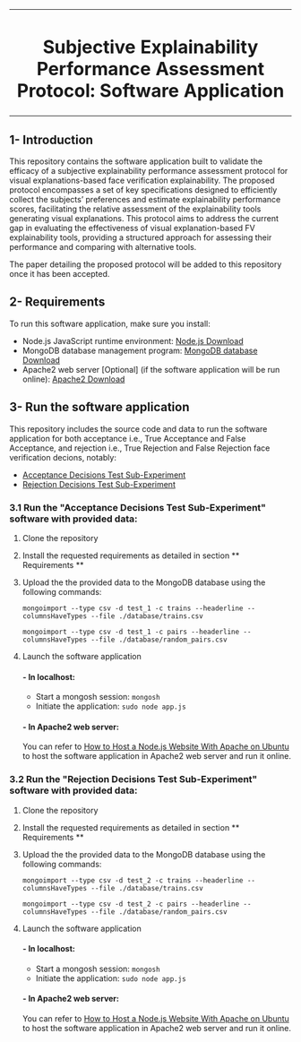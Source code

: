 <table><td align="center" width="9999">
  <h1 align="center"> Subjective Explainability Performance Assessment Protocol: Software Application </h1>
</td></table>

<table>

 ## 1- Introduction
This repository contains the software application built to validate the efficacy of a subjective explainability performance assessment protocol for visual explanations-based face verification explainability. The proposed protocol encompasses a set of key specifications designed to efficiently collect the subjects’ preferences and estimate explainability performance scores, facilitating the relative assessment of the explainability tools generating visual explanations. This protocol aims to address the current gap in evaluating the effectiveness of visual explanation-based FV explainability tools, providing a structured approach for assessing their performance and comparing with alternative tools. 

The paper detailing the proposed protocol will be added to this repository once it has been accepted.

 ## 2- Requirements
 To run this software application, make sure you install:

 - Node.js JavaScript runtime environment: [Node.js Download](https://nodejs.org/en/)
 - MongoDB database management program: [MongoDB database Download](https://www.mongodb.com/docs/manual/administration/install-community/)
 - Apache2 web server [Optional] (if the software application will be run online): [Apache2 Download](https://httpd.apache.org/)

    

## 3- Run the software application

   This repository includes the source code and data to run the software application for both acceptance i.e., True Acceptance and False Acceptance, and rejection i.e., True Rejection and False Rejection face verification decions, notably:
- [Acceptance Decisions Test Sub-Experiment](https://github.com/NaimaBousnina/Subjective_FV_Explainability_Performance_Assessment/tree/main/Acceptance_Decisions_Test_Sub-Experiment)
- [Rejection Decisions Test Sub-Experiment](https://github.com/NaimaBousnina/Subjective_FV_Explainability_Performance_Assessment/tree/main/Rejection_Decisions_Test_Sub-Experiment)

### 3.1 Run the "Acceptance Decisions Test Sub-Experiment" software with provided data:
  1. Clone the repository
  2. Install the requested requirements as detailed in section ** Requirements **
  3. Upload the the provided data to the MongoDB database using the following commands:
     
     `mongoimport --type csv -d test_1 -c trains --headerline --columnsHaveTypes --file ./database/trains.csv`

     `mongoimport --type csv -d test_1 -c pairs --headerline --columnsHaveTypes --file ./database/random_pairs.csv`

  4. Launch the software application

      #### - In localhost:
     
     - Start a mongosh session: `mongosh`
     - Initiate the application: `sudo node app.js`

     #### - In Apache2 web server: 
   
     You can refer to [How to Host a Node.js Website With Apache on Ubuntu](https://linuxnightly.com/how-to-host-a-node-js-website-with-apache-on-ubuntu/?utm_content=cmp-true) to host the software application in 
     Apache2 web server and run it online.

### 3.2 Run the "Rejection Decisions Test Sub-Experiment" software with provided data:
  1. Clone the repository
  2. Install the requested requirements as detailed in section ** Requirements **
  3. Upload the the provided data to the MongoDB database using the following commands:
     
     `mongoimport --type csv -d test_2 -c trains --headerline --columnsHaveTypes --file ./database/trains.csv`

     `mongoimport --type csv -d test_2 -c pairs --headerline --columnsHaveTypes --file ./database/random_pairs.csv`

  4. Launch the software application

      #### - In localhost:
     
     - Start a mongosh session: `mongosh`
     - Initiate the application: `sudo node app.js`

     #### - In Apache2 web server: 
   
     You can refer to [How to Host a Node.js Website With Apache on Ubuntu](https://linuxnightly.com/how-to-host-a-node-js-website-with-apache-on-ubuntu/?utm_content=cmp-true) to host the software application in 
     Apache2 web server and run it online.
   
   



